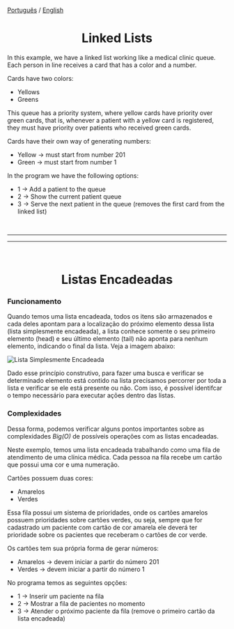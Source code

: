 [Português](#listas-encadeadas) / [English](#linked-lists)

<div style="text-align: center;">

# Linked Lists

</div>

In this example, we have a linked list working like a medical clinic queue. Each person in line receives a card that has a color and a number.

Cards have two colors:

- Yellows
- Greens

This queue has a priority system, where yellow cards have priority over green cards, that is, whenever a patient with a yellow card is registered, they must have priority over patients who received green cards.

Cards have their own way of generating numbers:

- Yellow -> must start from number 201
- Green -> must start from number 1

In the program we have the following options:

- 1 -> Add a patient to the queue
- 2 -> Show the current patient queue
- 3 -> Serve the next patient in the queue (removes the first card from the linked list)

<br />

---

---

<br />

<div style="text-align: center;">

# Listas Encadeadas

</div>

### Funcionamento

Quando temos uma lista encadeada, todos os itens são armazenados e cada deles apontam para a localização do próximo elemento dessa lista (lista simplesmente encadeada), a lista conhece somente o seu primeiro elemento (head) e seu último elemento (tail) não aponta para nenhum elemento, indicando o final da lista. Veja a imagem abaixo:

![Lista Simplesmente Encadeada](https://upload.wikimedia.org/wikipedia/commons/thumb/1/1b/C_language_linked_list.png/438px-C_language_linked_list.png)

Dado esse princípio construtivo, para fazer uma busca e verificar se determinado elemento está contido na lista precisamos percorrer por toda a lista e verificar se ele está presente ou não. Com isso, é possível identifcar o tempo necessário para executar ações dentro das listas.

### Complexidades

Dessa forma, podemos verificar alguns pontos importantes sobre as complexidades _Big(O)_ de possíveis operações com as listas encadeadas.

Neste exemplo, temos uma lista encadeada trabalhando como uma fila de atendimento de uma clínica médica. Cada pessoa na fila recebe um cartão que possui uma cor e uma numeração.

Cartões possuem duas cores:

- Amarelos
- Verdes

Essa fila possui um sistema de prioridades, onde os cartões amarelos possuem prioridades sobre cartões verdes, ou seja, sempre que for cadastrado um paciente com cartão de cor amarela ele deverá ter prioridade sobre os pacientes que receberam o cartões de cor verde.

Os cartões tem sua própria forma de gerar números:

- Amarelos -> devem iniciar a partir do número 201
- Verdes -> devem iniciar a partir do número 1

No programa temos as seguintes opções:

- 1 -> Inserir um paciente na fila
- 2 -> Mostrar a fila de pacientes no momento
- 3 -> Atender o próximo paciente da fila (remove o primeiro cartão da lista encadeada)

